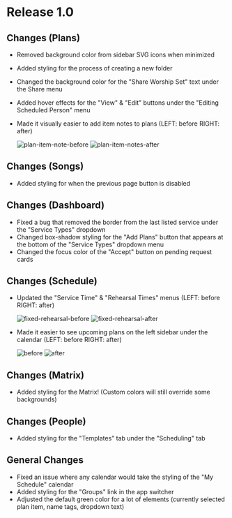 # Release 1.0

## Changes (Plans)
-  Removed background color from sidebar SVG icons when minimized
-  Added styling for the process of creating a new folder
-  Changed the background color for the "Share Worship Set" text under the Share menu
-  Added hover effects for the "View" & "Edit" buttons under the "Editing Scheduled Person" menu
-  Made it visually easier to add item notes to plans (LEFT: before RIGHT: after)

    ![plan-item-note-before](https://github.com/jacobmrtn/pco-dark-mode-updates/assets/135056345/83373de3-3c8c-4709-9262-5259deab78eb)
    ![plan-item-notes-after](https://github.com/jacobmrtn/pco-dark-mode-updates/assets/135056345/1e19f959-9b1f-46c9-adda-a2128c2fdd4e)


## Changes (Songs)
- Added styling for when the previous page button is disabled 

## Changes (Dashboard)
- Fixed a bug that removed the border from the last listed service under the "Service Types" dropdown
- Changed box-shadow styling for the "Add Plans" button that appears at the bottom of the "Service Types" dropdown menu
- Changed the focus color of the "Accept" button on pending request cards

## Changes (Schedule)
- Updated the "Service Time" & "Rehearsal Times" menus (LEFT: before RIGHT: after)
  
    ![fixed-rehearsal-before](https://github.com/jacobmrtn/pco-dark-mode-updates/assets/135056345/65082631-b6b0-4189-b20d-cd285abf8c6a)
    ![fixed-rehearsal-after](https://github.com/jacobmrtn/pco-dark-mode-updates/assets/135056345/c84d8811-7921-49fa-9119-3c3f6dd8c679)


  
- Made it easier to see upcoming plans on the left sidebar under the calendar (LEFT: before RIGHT: after)

    ![before](https://github.com/jacobmrtn/pco-dark-mode-updates/assets/135056345/a4fa8b84-a560-497e-b083-491f048c51c9)
    ![after](https://github.com/jacobmrtn/pco-dark-mode-updates/assets/135056345/caeba325-27ab-437a-8dd2-1a52e983e7c7)


## Changes (Matrix)
- Added styling for the Matrix! (Custom colors will still override some backgrounds) 

## Changes (People)
- Added styling for the "Templates" tab under the "Scheduling" tab

## General Changes
- Fixed an issue where any calendar would take the styling of the "My Schedule" calendar 
- Added styling for the "Groups" link in the app switcher
- Adjusted the default green color for a lot of elements (currently selected plan item, name tags, dropdown text)
